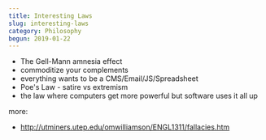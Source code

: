 ```yaml
---
title: Interesting Laws
slug: interesting-laws
category: Philosophy
begun: 2019-01-22
---
```


- The Gell-Mann amnesia effect
- commoditize your complements
- everything wants to be a CMS/Email/JS/Spreadsheet
- Poe's Law - satire vs extremism
- the law where computers get more powerful but software uses it all up

more:

- http://utminers.utep.edu/omwilliamson/ENGL1311/fallacies.htm
